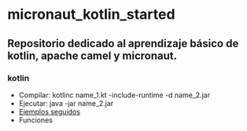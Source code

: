 # micronaut_kotlin_started
## Repositorio dedicado al aprendizaje básico de kotlin, apache camel y micronaut.
### kotlin
- Compilar: kotlinc name_1.kt -include-runtime -d name_2.jar
- Ejecutar: java -jar name_2.jar
- [Ejemplos seguidos](https://play.kotlinlang.org/byExample/overview)
- Funciones 